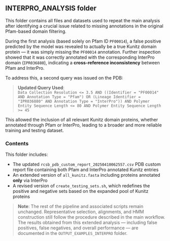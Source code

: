 ## INTERPRO_ANALYSIS folder

This folder contains all files and datasets used to repeat the main analysis after identifying a crucial issue related to missing annotations in the original Pfam-based domain filtering.

During the first analysis (based solely on Pfam ID `PF00014`), a false positive predicted by the model was revealed to actually be a true Kunitz domain protein — it was simply missing the `PF00014` annotation. Further inspection showed that it was correctly annotated with the corresponding InterPro domain (`IPR036880`), indicating a **cross-reference inconsistency** between Pfam and InterPro.

To address this, a second query was issued on the PDB:

> **Updated Query Used**:  
> `Data Collection Resolution <= 3.5 AND ((Identifier = "PF00014" AND Annotation Type = "Pfam") OR (Lineage Identifier = "IPR036880" AND Annotation Type = "InterPro")) AND Polymer Entity Sequence Length <= 80 AND Polymer Entity Sequence Length >= 45`

This allowed the inclusion of all relevant Kunitz domain proteins, whether annotated through Pfam or InterPro, leading to a broader and more reliable training and testing dataset.

### Contents

This folder includes:

- The updated `rcsb_pdb_custom_report_20250410062557.csv` PDB custom report file containing both Pfam and InterPro annotated Kunitz entries  
- An extended version of `all_kunitz.fasta` including proteins annotated **only** via InterPro  
- A revised version of `create_testing_sets.sh`, which redefines the positive and negative sets based on the expanded pool of Kunitz proteins  

> **Note**: The rest of the pipeline and associated scripts remain unchanged. Representative selection, alignments, and HMM construction still follow the procedure described in the main workflow.  
> The results obtained from this extended analysis — including false positives, false negatives, and overall performance — are documented in the  `OUTPUT_EXAMPLES_INTERPRO` folder.
